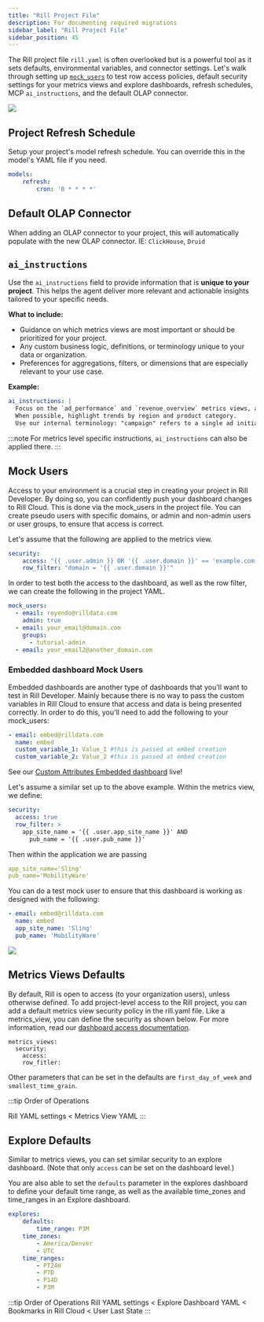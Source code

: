 ```yaml
---
title: "Rill Project File"
description: For documenting required migrations
sidebar_label: "Rill Project File"
sidebar_position: 45
---
```



The Rill project file `rill.yaml` is often overlooked but is a powerful tool as it sets defaults, environmental variables, and connector settings. Let's walk through setting up [`mock_users`](/manage/security#in-rill-developer) to test row access policies, default security settings for your metrics views and explore dashboards, refresh schedules, MCP `ai_instructions`, and the default OLAP connector.

<img src = '/img/tutorials/admin/project.png' class='rounded-gif' />
<br />

## Project Refresh Schedule
Setup your project's model refresh schedule. You can override this in the model's YAML file if you need.
```yaml
models:
    refresh:
        cron: '0 * * * *'
```

## Default OLAP Connector
When adding an OLAP connector to your project, this will automatically populate with the new OLAP connector. IE: `ClickHouse`, `Druid`

## `ai_instructions`
Use the `ai_instructions` field to provide information that is **unique to your project**. This helps the agent deliver more relevant and actionable insights tailored to your specific needs.

**What to include:**
- Guidance on which metrics views are most important or should be prioritized for your project.
- Any custom business logic, definitions, or terminology unique to your data or organization.
- Preferences for aggregations, filters, or dimensions that are especially relevant to your use case.

**Example:**
```yaml
ai_instructions: |
  Focus on the `ad_performance` and `revenue_overview` metrics views, as these are most critical for our business users.
  When possible, highlight trends by region and product category.
  Use our internal terminology: "campaign" refers to a single ad initiative, and "placement" refers to a specific ad slot.
```

:::note 
For metrics level specific instructions, `ai_instructions` can also be applied there. 
:::

## Mock Users 
Access to your environment is a crucial step in creating your project in Rill Developer. By doing so, you can confidently push your dashboard changes to Rill Cloud. This is done via the mock_users in the project file. You can create pseudo users with specific domains, or admin and non-admin users or user groups, to ensure that access is correct. 

Let's assume that the following are applied to the metrics view.

```yaml
security:
    access: "{{ .user.admin }} OR '{{ .user.domain }}' == 'example.com'"
    row_filter: "domain = '{{ .user.domain }}'"
```

In order to test both the access to the dashboard, as well as the row filter, we can create the following in the project YAML.

```yaml
mock_users:
  - email: royendo@rilldata.com
    admin: true
  - email: your_email@domain.com
    groups:
      - tutorial-admin
  - email: your_email2@another_domain.com
```

### Embedded dashboard Mock Users
Embedded dashboards are another type of dashboards that you'll want to test in Rill Developer. Mainly because there is no way to pass the custom variables in Rill Cloud to ensure that access and data is being presented correctly. In order to do this, you'll need to add the following to your mock_users:
```yaml
- email: embed@rilldata.com
  name: embed
  custom_variable_1: Value_1 #this is passed at embed creation
  custom_variable_2: Value_2 #this is passed at embed creation
```
See our [Custom Attributes Embedded dashboard](https://rill-embedding-example.netlify.app/rowaccesspolicy/custom) live!

Let's assume a similar set up to the above example. Within the metrics view, we define:

```yaml
security:
  access: true
  row_filter: >
    app_site_name = '{{ .user.app_site_name }}' AND
      pub_name = '{{ .user.pub_name }}'
```

Then within the application we are passing

```yaml
app_site_name='Sling'
pub_name='MobilityWare'
```

You can do a test mock user to ensure that this dashboard is working as designed with the following:

```yaml
- email: embed@rilldata.com
  name: embed
  app_site_name: 'Sling' 
  pub_name: 'MobilityWare'
```
<img src = '/img/tutorials/admin/custom-attribute-mock-user.png' class='rounded-gif' />
<br />



## Metrics Views Defaults
By default, Rill is open to access (to your organization users), unless otherwise defined. To add project-level access to the Rill project, you can add a default metrics view security policy in the rill.yaml file. Like a metrics_view, you can define the security as shown below. For more information, read our [dashboard access documentation](/manage/security#examples).

```
metrics_views:
  security:
    access:
    row_fitler:
```

Other parameters that can be set in the defaults are `first_day_of_week` and `smallest_time_grain`.

:::tip Order of Operations 

Rill YAML settings < Metrics View YAML
:::

## Explore Defaults
Similar to metrics views, you can set similar security to an explore dashboard. (Note that only `access` can be set on the dashboard level.)

You are also able to set the `defaults` parameter in the explores dashboard to define your default time range, as well as the available time_zones and time_ranges in an Explore dashboard.
```yaml
explores:
    defaults:
        time_range: P3M
    time_zones:
        - America/Denver
        - UTC
    time_ranges:
        - PT24H
        - P7D
        - P14D
        - P3M
```


:::tip Order of Operations 
Rill YAML settings < Explore Dashboard YAML < Bookmarks in Rill Cloud < User Last State
:::


